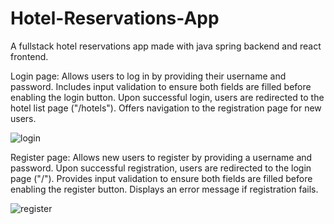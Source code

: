 # Hotel-Reservations-App 
A fullstack hotel reservations app made with java spring backend and react frontend.

Login page:
Allows users to log in by providing their username and password. Includes input validation to ensure both fields are filled before enabling the login button. Upon successful login, users are redirected to the hotel list page ("/hotels"). Offers navigation to the registration page for new users.

![login](https://github.com/dragosgavrus1/Hotel-Reservations-App/assets/115423453/23bc18ae-c6de-4f5f-9ba1-96625a2c5b41)

Register page:
Allows new users to register by providing a username and password. Upon successful registration, users are redirected to the login page ("/"). Provides input validation to ensure both fields are filled before enabling the register button. Displays an error message if registration fails.

![register](https://github.com/dragosgavrus1/Hotel-Reservations-App/assets/115423453/aa1daaf2-9dd7-4aba-bb5d-4bc09aa385ee)
